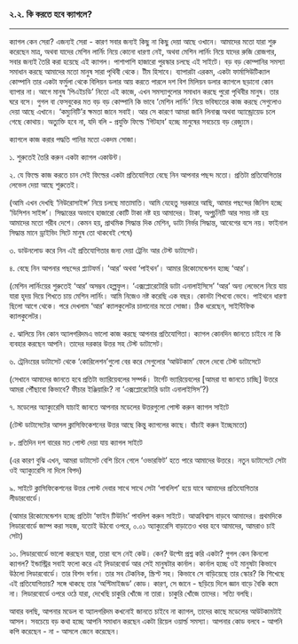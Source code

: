 ### ২.২. কি করতে হবে ক্যাগলে?

---

ক্যাগল কেন সেরা? এজন্যই সেরা - কারণ সবার জন্যই কিছু না কিছু দেয়া আছে ওখানে। আমাদের মতো যারা শুরু করেছেন মাত্র, অথবা যাদের মেশিন লার্নিং নিয়ে কোনো ধারণা নেই, অথবা মেশিন লার্নিং নিয়ে যাদের রুজি রোজগার, সবার জন্যই তৈরি করা হয়েছে এই ক্যাগল। পাশাপাশি হাজারো পুরস্কার চলছে এই সাইটে। বড় বড় কোম্পানির সমস্যা সমাধান করছে আমাদের মতো মানুষ সারা পৃথিবী থেকে। টীম হিসাবে। ব্যাপারটা এরকম, একটা ফার্মাসিউটিক্যাল কোম্পানি তার একটা ফর্মুলা থেকে বিলিয়ন ডলার আয় করতে পারলে দশ বিশ মিলিয়ন ডলার ক্যাগলে ছড়ানো কোন ব্যাপার না। আগে মানুষ ‘পিএইচডি’ নিতো এই কাজে, এখন সমস্যাগুলোর সমাধান করছে পুরো পৃথিবীর মানুষ। তার ঘরে বসে। গুগল বা ফেসবুকের মত বড় বড় কোম্পানি কি ভাবে ‘মেশিন লার্নিং’ নিয়ে ভবিষ্যতের কাজ করছে সেগুলোও দেয়া আছে এখানে। ‘কম্যুনিটি’র ক্ষমতা জানে সবাই। আর সে কারণে আমরা জানি লিনাক্স অথবা অ্যান্ড্রোয়েড চলে গেছে কোথায়। অত্যুক্তি হবে না, যদি বলি - প্রযুক্তি ফিল্ডে ‘গিটহাব’ হচ্ছে মানুষের সবচেয়ে বড় রেজ্যুমে।

ক্যাগলে কাজ করার পদ্ধতি পানির মতো একদম সোজা।

১. শুরুতেই তৈরি করুন একটা ক্যাগল একাউন্ট।

২. যে ফিল্ডে কাজ করতে চান সেই ফিল্ডের একটা প্রতিযোগিতা বেছে নিন আপনার পছন্দ মতো। প্রতিটা প্রতিযোগিতার লেভেল দেয়া আছে শুরুতেই।

\(আমি এখন দেখছি ‘নিউরোসাইন্স’ নিয়ে চলছে মাতামাতি। আমি যেহেতু সরকারে আছি, আমার পছন্দের জিনিস হচ্ছে ‘ডিসিশন সাইন্স’। সিদ্ধান্তের অভাবে হাজারো কোটি টাকা নষ্ট হয় আমাদের। টাকা, অপুর্চুনিটি আর সময় নষ্ট হয় আমাদের মতো গরীব দেশে। কেমন হয়, প্রাথমিক সিদ্ধান্ত দিক মেশিন, ডাটা নির্ভর সিদ্ধান্ত, আবেগের বসে নয়। ফাইনাল সিদ্ধান্ত মানে ড্রাইভিং সিটে মানুষ তো থাকবেই শেষে\)

৩. ডাউনলোড করে নিন এই প্রতিযোগিতার জন্য দেয়া ট্রেনিং আর টেস্ট ডাটাসেট।

৪. বেছে নিন আপনার পছন্দের প্ল্যাটফর্ম। ‘আর’ অথবা ‘পাইথন’। আমার রিকোমেন্ডেশন হচ্ছে ‘আর’।

\(মেশিন লার্নিংয়ের শুরুতেই ‘আর’  অসম্ভব হেল্পফুল। ‘এক্সপ্লোরেটোরি ডাটা এনালাইসিসে’ ‘আর’ অন্য লেভেলে নিয়ে যায় যারা হৃদয় দিয়ে শিখতে চায় মেশিন লার্নিং। আমি নিজেও নষ্ট করেছি এক বছর। কোনটা শিখবো ভেবে। পাইথনে ধারণা ছিলো আগে থেকে। পরে দেখলাম ‘আর’ ক্যালকুলেটর চালানোর মতো সোজা। ঠিক ধরেছেন, সাইন্টিফিক ক্যালকুলেটর।

৫. ঝালিয়ে নিন কোন অ্যালগরিদমএ ভালো কাজ করছে আপনার প্রতিযোগিতা। ক্যাগল কোনদিন জানতে চাইবে না কি ব্যবহার করছেন আপনি। তাদের দরকার উত্তর সহ টেস্ট ডাটাসেট।

৬. ট্রেনিংয়ের ডাটাসেট থেকে ‘কোরিলেশন’গুলো বের করে সেগুলোর ‘আউটকাম’ ফেলে দেবো টেস্ট ডাটাসেটে

\(সেখানে আমাদের জানতে হবে প্রতিটা ভ্যারিয়েবলের সম্পর্ক। টার্গেট ভ্যারিয়েবলের \[আমরা যা জানতে চাচ্ছি\] উত্তরে আমরা পৌঁছাবো কিভাবে? ফীচার ইঞ্জিয়ারিং? না ‘এক্সপ্লোরেটোরি ডাটা এনালাইসিস’?\)

৭. মডেলের অ্যাক্যুরেসি যাচাই জানতে আপনার মডেলের উত্তরগুলো পোস্ট করুন ক্যাগল সাইটে

\(টেস্ট ডাটাসেটের আসল ক্লাসিফিকেশনের উত্তর আছে কিন্তু ক্যাগলের কাছে। যাঁচাই করুন ইচ্ছেমতো\)

৮. প্রতিদিন দশ বারের মত পোস্ট দেয়া যায় ক্যাগল সাইটে

\(এর কারণ বুঝি এখন, আমরা ডাটাসেট বেশি চিনে গেলে ‘ওভারফিট’ হতে পারে আমাদের উত্তরে। নতুন ডাটাসেটে সেটা ওই অ্যাক্যুরেসি না দিলে বিপদ\)

৯. সাইটে ক্লাসিফিকেশনের উত্তর পোস্ট দেবার সাথে সাথে সেটা ‘পাবলিশ’ হয়ে যাবে আমাদের প্রতিযোগিতার লীডারবোর্ডে।

\(আমার রিকোমেন্ডেশন হচ্ছে প্রতিটা ‘ফাইন টিউনিং’ পাবলিশ করুন সাইটে। আত্মবিশ্বাস বাড়বে আমাদের। প্রথমদিকে লিডারবোর্ডে জাম্প করা সহজ, যতোই উঠবো ওপরে, ০.০১ অ্যাক্যুরেসি বাড়াতেও খবর হবে আমাদের, আমরাও চাই সেটা\)

১০. লিডারবোর্ডে ভালো করছেন যারা, তারা বসে নেই কেউ। কেন? উল্টো প্রশ্ন করি একটা? গুগল কেন কিনলো ক্যাগল? ইন্ডাস্ট্রির সবাই ফলো করে এই লিডারবোর্ড আর সেই মানুষটার কার্নাল। কার্নাল হচ্ছে ওই মানুষটা কিভাবে উঠলো লিডারবোর্ডে। তার বিশদ বর্ণনা। তার সব টেকনিক, স্ক্রিপ্ট সহ। কিভাবে সে বাড়িয়েছে তার স্কোর? কি শিখেছে এই প্রতিযোগিতায়? সঙ্গে থাকছে তার ‘অপ্টিমাইজড’ কোড। কারণ, সে জানে - ছড়িয়ে দিলে জ্ঞান বাড়ে বৈকি কমে না। লিডারবোর্ডে ওপরে ওঠে যারা, দেখেছি চাকুরি খোঁজে না তারা। চাকুরি খোঁজে তাদের। সত্যি বলছি।

আবার বলছি, আপনার মডেল বা অ্যালগরিদম কখনোই জানতে চাইবে না ক্যাগল, তাদের কাছে মডেলের আউটকামটাই আসল। সবচেয়ে বড় কথা হচ্ছে আপনি সমাধান করছেন একটা রিয়েল ওয়ার্ল্ড সমস্যা। আপনার কোড বলবে - আপনি কপি করেছেন - না - আসলে জেনে করেছেন।


